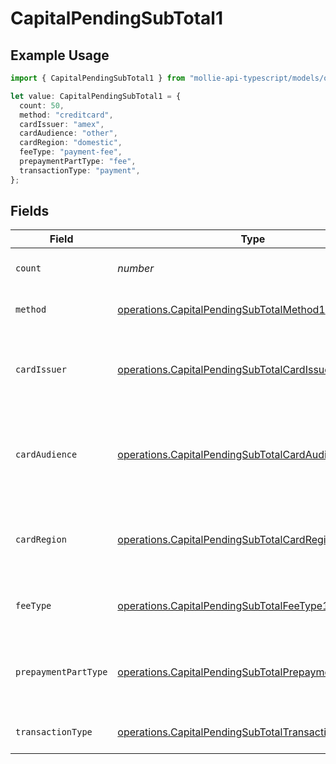 # CapitalPendingSubTotal1

## Example Usage

```typescript
import { CapitalPendingSubTotal1 } from "mollie-api-typescript/models/operations";

let value: CapitalPendingSubTotal1 = {
  count: 50,
  method: "creditcard",
  cardIssuer: "amex",
  cardAudience: "other",
  cardRegion: "domestic",
  feeType: "payment-fee",
  prepaymentPartType: "fee",
  transactionType: "payment",
};
```

## Fields

| Field                                                                                                                        | Type                                                                                                                         | Required                                                                                                                     | Description                                                                                                                  | Example                                                                                                                      |
| ---------------------------------------------------------------------------------------------------------------------------- | ---------------------------------------------------------------------------------------------------------------------------- | ---------------------------------------------------------------------------------------------------------------------------- | ---------------------------------------------------------------------------------------------------------------------------- | ---------------------------------------------------------------------------------------------------------------------------- |
| `count`                                                                                                                      | *number*                                                                                                                     | :heavy_minus_sign:                                                                                                           | Number of transactions of this type                                                                                          | 50                                                                                                                           |
| `method`                                                                                                                     | [operations.CapitalPendingSubTotalMethod1](../../models/operations/capitalpendingsubtotalmethod1.md)                         | :heavy_minus_sign:                                                                                                           | Payment type of the transactions                                                                                             | creditcard                                                                                                                   |
| `cardIssuer`                                                                                                                 | [operations.CapitalPendingSubTotalCardIssuer1](../../models/operations/capitalpendingsubtotalcardissuer1.md)                 | :heavy_minus_sign:                                                                                                           | In case of payments transactions with card, the card issuer will be available                                                | amex                                                                                                                         |
| `cardAudience`                                                                                                               | [operations.CapitalPendingSubTotalCardAudience1](../../models/operations/capitalpendingsubtotalcardaudience1.md)             | :heavy_minus_sign:                                                                                                           | In case of payments trnsactions with card, the card audience will be available.                                              | other                                                                                                                        |
| `cardRegion`                                                                                                                 | [operations.CapitalPendingSubTotalCardRegion1](../../models/operations/capitalpendingsubtotalcardregion1.md)                 | :heavy_minus_sign:                                                                                                           | In case of payments transactions with card, the card region will be available.                                               | domestic                                                                                                                     |
| `feeType`                                                                                                                    | [operations.CapitalPendingSubTotalFeeType1](../../models/operations/capitalpendingsubtotalfeetype1.md)                       | :heavy_minus_sign:                                                                                                           | Present when the transaction represents a fee.                                                                               | payment-fee                                                                                                                  |
| `prepaymentPartType`                                                                                                         | [operations.CapitalPendingSubTotalPrepaymentPartType1](../../models/operations/capitalpendingsubtotalprepaymentparttype1.md) | :heavy_minus_sign:                                                                                                           | Prepayment part: fee itself, reimbursement, discount, VAT or rounding compensation.                                          | fee                                                                                                                          |
| `transactionType`                                                                                                            | [operations.CapitalPendingSubTotalTransactionType1](../../models/operations/capitalpendingsubtotaltransactiontype1.md)       | :heavy_minus_sign:                                                                                                           | Represents the transaction type                                                                                              | payment                                                                                                                      |